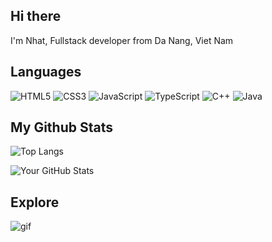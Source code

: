 ## Hi there  
I'm Nhat, Fullstack developer from Da Nang, Viet Nam 

## Languages  

![HTML5](https://img.shields.io/badge/HTML5-E34F26?style=flat&logo=html5&logoColor=white)
![CSS3](https://img.shields.io/badge/CSS3-1572B6?style=flat&logo=css3&logoColor=white)
![JavaScript](https://img.shields.io/badge/JavaScript-F7DF1E?style=flat&logo=javascript&logoColor=black)
![TypeScript](https://img.shields.io/badge/TypeScript-3178C6?style=flat&logo=typescript&logoColor=white)
![C++](https://img.shields.io/badge/C++-00599C?style=flat&logo=c%2B%2B&logoColor=white)
![Java](https://img.shields.io/badge/Java-007396?style=flat&logo=java&logoColor=white)

## My Github Stats  

![Top Langs](https://github-readme-stats.vercel.app/api/top-langs/?username=lnhatl1610&layout=compact&theme=tokyonight)

![Your GitHub Stats](https://github-readme-stats.vercel.app/api?username=lnhatl1610&show_icons=true&theme=tokyonight)

## Explore
![gif]([https://www.google.com/url?sa=i&url=https%3A%2F%2Fwww.pinterest.com%2Fpin%2Fa-technical-marvel-the-golden-gate-bridge-anchors-meticulouslymaintained-national-parklands-from-which-visitors-can-catch-a-view-of-the-steel-harp--334673816066048782%2F&psig=AOvVaw0VqyVg5ToLHlXftSakMZy4&ust=1753676830432000&source=images&cd=vfe&opi=89978449&ved=0CBQQjRxqFwoTCPicprWZ3I4DFQAAAAAdAAAAABAV](https://i.pinimg.com/originals/68/e4/dd/68e4dd3e7146b061ea15bee003d3cbdb.gif))







<!---
lnhatl1610/lnhatl1610 is a ✨ special ✨ repository because its `README.md` (this file) appears on your GitHub profile.
You can click the Preview link to take a look at your changes.
--->
